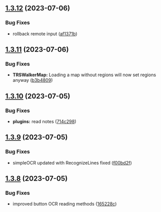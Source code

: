 ## [1.3.12](https://github.com/Torwent/SRL-T/compare/v1.3.11...v1.3.12) (2023-07-06)


### Bug Fixes

* rollback remote input ([af1371b](https://github.com/Torwent/SRL-T/commit/af1371b8071368c22b4349e13864d1701e703cc9))



## [1.3.11](https://github.com/Torwent/SRL-T/compare/v1.3.10...v1.3.11) (2023-07-06)


### Bug Fixes

* **TRSWalkerMap:** Loading a map without regions will now set regions anyway ([b3b4809](https://github.com/Torwent/SRL-T/commit/b3b480972721ae119d42f0f9a5c70c1f9b256c79))



## [1.3.10](https://github.com/Torwent/SRL-T/compare/v1.3.9...v1.3.10) (2023-07-05)


### Bug Fixes

* **plugins:** read notes ([714c298](https://github.com/Torwent/SRL-T/commit/714c29849d4dca00a5f2b47ce721317a2ca9ae50))



## [1.3.9](https://github.com/Torwent/SRL-T/compare/v1.3.8...v1.3.9) (2023-07-05)


### Bug Fixes

* simpleOCR updated with RecognizeLines fixed ([f00bd2f](https://github.com/Torwent/SRL-T/commit/f00bd2f06065f7670dfb6a7d8850dfc38212c807))



## [1.3.8](https://github.com/Torwent/SRL-T/compare/v1.3.7...v1.3.8) (2023-07-05)


### Bug Fixes

* improved button OCR reading methods ([165228c](https://github.com/Torwent/SRL-T/commit/165228c0a27fa8987adec7ebc5c902fe457fa4ff))



